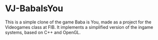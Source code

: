 # VJ-BabaIsYou
This is a simple clone of the game Baba is You, made as a project for the Videogames class at FIB.
It implements a simplified version of the ingame systems, based on C++ and OpenGL.
